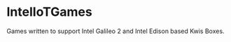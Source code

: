IntelIoTGames
=============

Games written to support Intel Galileo 2 and Intel Edison based Kwis Boxes.
